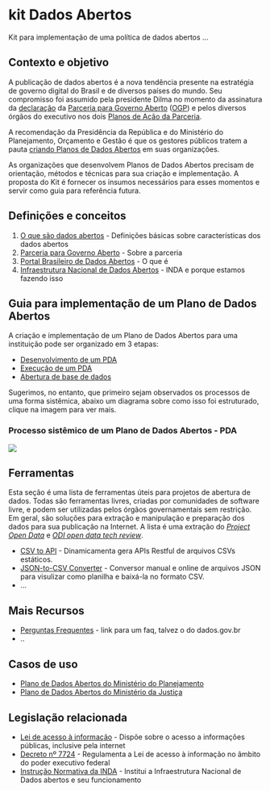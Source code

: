 kit Dados Abertos
====

Kit para implementação de uma política de dados abertos
...

## Contexto e objetivo

A publicação de dados abertos é a nova tendência presente na estratégia de governo digital do Brasil e de diversos países do mundo. Seu compromisso foi assumido pela presidente Dilma no momento da assinatura da [declaração](http://www.cgu.gov.br/governoaberto/a-ogp/o_que_e_Governo_Aberto.html) da [Parceria para Governo Aberto](http://www.cgu.gov.br/governoaberto/a-ogp/iniciativa.asp) ([OGP](http://www.opengovpartnership.org/)) e pelos diversos órgãos do executivo nos dois [Planos de Ação da Parceria](http://www.cgu.gov.br/governoaberto/no_Brasil/plano-brasileiro/index.html).

A recomendação da Presidência da República e do Ministério do Planejamento, Orçamento e Gestão é que os gestores públicos tratem a pauta [criando Planos de Dados Abertos](http://www.planejamento.gov.br/editoria.asp?p=editoria&index=115&ler=c820) em suas organizações.

As organizações que desenvolvem Planos de Dados Abertos precisam de orientação, métodos e técnicas para sua criação e implementação. A proposta do Kit é fornecer os insumos necessários para esses momentos e servir como guia para referência futura.


## Definições e conceitos

1. [O que são dados abertos](http://dados.gov.br/dados-abertos/) - Definições básicas sobre características dos dados abertos
2. [Parceria para Governo Aberto](http://www.cgu.gov.br/governoaberto/a-ogp/iniciativa.asp) - Sobre a parceria
3. [Portal Brasileiro de Dados Abertos](http://dados.gov.br/sobre/) - O que é
4. [Infraestrutura Nacional de Dados Abertos](http://dados.gov.br/instrucao-normativa-da-inda/) - INDA e porque estamos fazendo isso

## Guia para implementação de um Plano de Dados Abertos

A criação e implementação de um Plano de Dados Abertos para uma instituição pode ser organizado em 3 etapas:

* [Desenvolvimento de um PDA](https://github.com/dadosgovbr/kit/blob/master/Elabora%C3%A7%C3%A3o-do-PDA.md)
* [Execução de um PDA](https://github.com/dadosgovbr/kit/blob/master/Execu%C3%A7%C3%A3o-do-PDA.md)
* [Abertura de base de dados]()

Sugerimos, no entanto, que primeiro sejam observados os processos de uma forma sistêmica, abaixo um diagrama sobre como isso foi estruturado, clique na imagem para ver mais.

### Processo sistêmico de um Plano de Dados Abertos - PDA

[<img src="https://raw.githubusercontent.com/dadosgovbr/kit/master/public/img/Processo%20Sist%C3%AAmico%20de%20um%20PDA.png">](https://github.com/dadosgovbr/kit/blob/master/Processo-sist%C3%AAmico.md)


## Ferramentas

Esta seção é uma lista de ferramentas úteis para projetos de abertura de dados. Todas são ferramentas livres, criadas por comunidades de software livre, e podem ser utilizadas pelos órgãos governamentais sem restrição. Em geral, são soluções para extração e manipulação e preparação dos dados para sua publicação na Internet. A lista é uma extração do [_Project Open Data_](http://project-open-data.github.io/#tools) e [_ODI open data tech review_](https://github.com/dadosgovbr/open-data-tech-review/wiki).

* [CSV to API](https://github.com/project-open-data/csv-to-api) - Dinamicamenta gera APIs Restful de arquivos CSVs estáticos. 
* [JSON-to-CSV Converter](http://konklone.io/json/) - Conversor manual e online de arquivos JSON para visulizar como planilha e baixá-la no formato CSV.
* ...

## Mais Recursos

* [Perguntas Frequentes]() - link para um faq, talvez o do dados.gov.br
* ..

## Casos de uso

* [Plano de Dados Abertos do Ministério do Planejamento](http://www.planejamento.gov.br/aberto/pda/)
* [Plano de Dados Abertos do Ministério da Justiça](http://participa.br/dadosabertos/galeria-encontro-nacional-de-dados-abertos/pdae-mj.pdf)

## Legislação relacionada

* [Lei de acesso à informação](http://www.lexml.gov.br/urn/urn:lex:br:federal:lei:2011-11-18;12527) - Dispõe sobre o acesso a informações públicas, inclusive pela internet
* [Decreto nº 7724](http://www.lexml.gov.br/urn/urn:lex:br:federal:decreto:2012-05-16;7724) - Regulamenta a Lei de acesso à informação no âmbito do poder executivo federal
* [Instrução Normativa da INDA](http://dados.gov.br/instrucao-normativa-da-inda/) - Institui a Infraestrutura Nacional de Dados abertos e seu funcionamento
